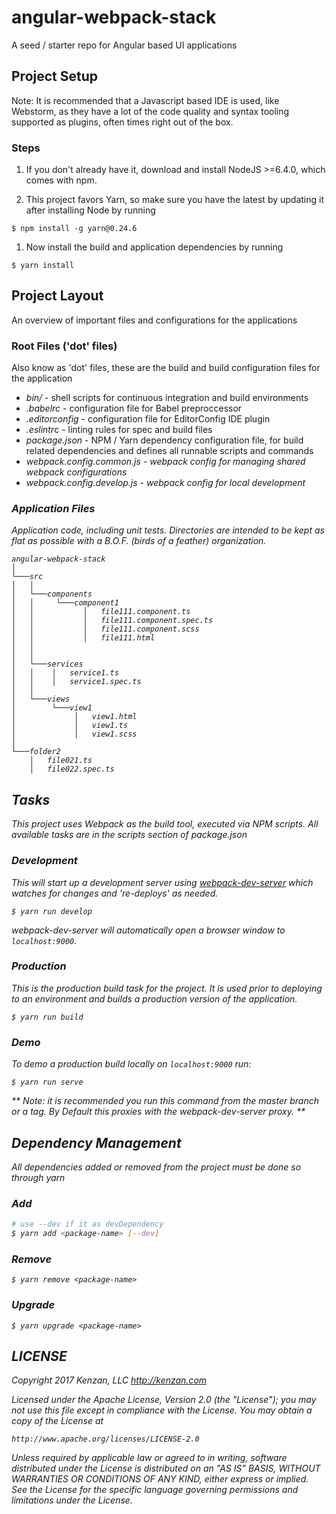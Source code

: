 # angular-webpack-stack
A seed / starter repo for Angular based UI applications

## Project Setup
Note: It is recommended that a Javascript based IDE is used, like Webstorm, as they have a lot of the code quality and syntax tooling supported as plugins, often times right out of the box.

### Steps

1. If you don't already have it, download and install NodeJS >=6.4.0, which comes with npm.

1. This project favors Yarn, so make sure you have the latest by updating
it after installing Node by running

  ```
  $ npm install -g yarn@0.24.6
  ```

1. Now install the build and application dependencies by running

  ```
  $ yarn install
  ```

## Project Layout

An overview of important files and configurations for the applications

### Root Files ('dot' files)

Also know as 'dot' files, these are the build and build configuration files for the application

 * <i>bin/</i> - shell scripts for continuous integration and build environments
 * <i>.babelrc</i> - configuration file for Babel preproccessor
 * <i>.editorconfig</i> - configuration file for EditorConfig IDE plugin
 * <i>.eslintr</i>c - linting rules for spec and build files
 * <i>package.json</i> - NPM / Yarn dependency configuration file, for
 build related dependencies and defines all runnable scripts and commands
 * <i>webpack.config.common.js<i/> - webpack config for managing shared webpack configurations
 * <i>webpack.config.develop.js<i/> - webpack config for local development

### Application Files

 Application code, including unit tests. Directories are intended to be
 kept as flat as possible with a B.O.F. (birds of a feather) organization.

```
angular-webpack-stack
│
└───src
│   │
│   └───components
│   │     └───component1
│   │           │   file111.component.ts
│   │           │   file111.component.spec.ts
│   │           │   file111.component.scss
│   │           │   file111.html
│   │
│   │
│   └───services
│   │    │   service1.ts
│   │    │   service1.spec.ts
│   │
│   └───views
│        └───view1
│             │   view1.html
│             │   view1.ts
│             │   view1.scss
│
└───folder2
    │   file021.ts
    │   file022.spec.ts
```

## Tasks
This project uses Webpack as the build tool, executed via NPM scripts.
All available tasks are in the scripts section of package.json

### Development
This will start up a development server using
[webpack-dev-server](https://github.com/webpack/webpack-dev-server)
which watches for changes and 're-deploys' as needed.
```
$ yarn run develop
```

webpack-dev-server will automatically open a browser window to ```localhost:9000```.

### Production
This is the production build task for the project. It is used prior to
deploying to an environment and builds a production version of the application.

```
$ yarn run build
```

### Demo
To demo a production build locally on ```localhost:9000``` run:
```
$ yarn run serve
```
** Note: it is recommended you run this command from the master branch
or a tag. By Default this proxies with the webpack-dev-server proxy. **

## Dependency Management
All dependencies added or removed from the project must be done so through yarn

### Add
```bash
# use --dev if it as devDependency
$ yarn add <package-name> [--dev]
```

### Remove
```
$ yarn remove <package-name>
```

### Upgrade
```
$ yarn upgrade <package-name>
```

## LICENSE
Copyright 2017 Kenzan, LLC <http://kenzan.com>

Licensed under the Apache License, Version 2.0 (the "License");
you may not use this file except in compliance with the License.
You may obtain a copy of the License at

    http://www.apache.org/licenses/LICENSE-2.0

Unless required by applicable law or agreed to in writing, software
distributed under the License is distributed on an "AS IS" BASIS,
WITHOUT WARRANTIES OR CONDITIONS OF ANY KIND, either express or implied.
See the License for the specific language governing permissions and
limitations under the License.